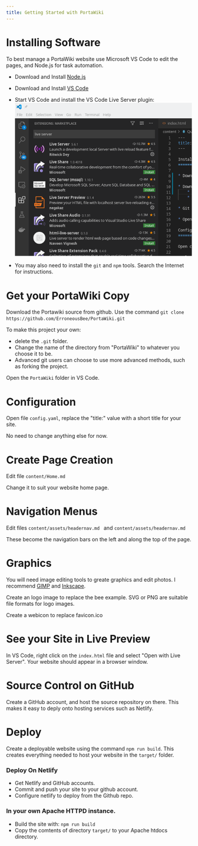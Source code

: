 ```yaml
---
title: Getting Started with PortaWiki
---
```


Installing Software
===================

To best manage a PortaWiki website use Microsoft VS Code to edit the pages, and Node.js for task automation.

* Download and Install [Node.js](https://nodejs.org) 

* Download and Install [VS Code](https://code.visualstudio.com/)

* Start VS Code and install the VS Code Live Server plugin:
    ![Install Live Server](content/installliveserver.png "Click on the Extentions Icon ( the leftmost bar ) and search for 'live server'")

* You may also need to install the `git` and `npm` tools. Search the Internet for instructions.

Get your PortaWiki Copy
=======================

Download the Portawiki source from github. Use the command `git clone https://github.com/ErroneousBee/PortaWiki.git`

To make this project your own:
* delete the `.git` folder.
* Change the name of the directory from "PortaWiki" to whatever you choose it to be. 
* Advanced git users can choose to use more advanced methods, such as forking the project.

Open the `PortaWiki` folder in VS Code.

Configuration
=============

Open file `config.yaml`, replace the "title:" value with a short title for your site. 

No need to change anything else for now.

Create Page Creation
=============

Edit file `content/Home.md`

Change it to suit your website home page.

Navigation Menus
================

Edit files `content/assets/headernav.md ` and `content/assets/headernav.md`

These become the navigation bars on the left and along the top of the page. 

Graphics
========

You will need image editing tools to greate graphics and edit photos. I recommend [GIMP](https://gimp.org/) and [Inkscape](https://inkscape.org/).

Create an logo image to replace the bee example. SVG or PNG are suitable file formats for logo images. 

Create a webicon to replace favicon.ico

See your Site in Live Preview
=============================

In VS Code, right click on the `index.html` file and select "Open with Live Server". Your website should appear in a browser window. 

Source Control on GitHub
========================

Create a GitHub account, and host the source repository on there. This makes it easy to deply onto hosting services such as Netlify.

Deploy
======

Create a deployable website using the command `npm run build`. This creates everything needed to host your website in the `target/` folder.

### Deploy On Netlify

* Get Netlify and GitHub accounts.
* Commit and push your site to your github account.
* Configure netlify to deploy from the Github repo.


### In your own Apache HTTPD instance.

* Build the site with: `npm run build`
* Copy the comtents of directory `target/` to your Apache htdocs directory.


